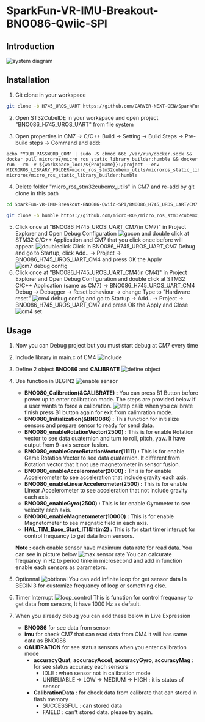 # SparkFun-VR-IMU-Breakout-BNO086-Qwiic-SPI

## Introduction

![system diagram](image/system_diagram.png)

## Installation

1. Git clone in your workspace
```bash
git clone -b H745_UROS_UART https://github.com/CARVER-NEXT-GEN/SparkFun-VR-IMU-Breakout-BNO086-Qwiic-SPI.git
```

2. Open ST32CubeIDE in your workspace and open project "BNO086_H745_UROS_UART" from file system

3. Open properties in CM7 -> C/C++ Build -> Setting -> Build Steps -> Pre-build steps -> Command and add:
```
echo "YOUR_PASSWORD_COM" | sudo -S chmod 666 /var/run/docker.sock && docker pull microros/micro_ros_static_library_builder:humble && docker run --rm -v ${workspace_loc:/${ProjName}}:/project --env MICROROS_LIBRARY_FOLDER=micro_ros_stm32cubemx_utils/microros_static_library_ide microros/micro_ros_static_library_builder:humble
```
4. Delete folder "micro_ros_stm32cubemx_utils" in CM7 and re-add by git clone in this path
```bash
cd SparkFun-VR-IMU-Breakout-BNO086-Qwiic-SPI/BNO086_H745_UROS_UART/CM7

git clone -b humble https://github.com/micro-ROS/micro_ros_stm32cubemx_utils.git
```
5. Click once at "BNO086_H745_UROS_UART_CM7(in CM7)" in Project Explorer and Open Debug Configuration 
![gocon](image/gocon.png)
and double click at STM32 C/C++ Application and CM7 that you click once before will appear. 
![doubleclick](image/doubleclick.png)
Click in BNO086_H745_UROS_UART_CM7 Debug and go to Startup, click Add.. -> Project -> BNO086_H745_UROS_UART_CM4 and press OK the Apply
![cm7 debug config](image/cm7debugconfig.png)
6. Click once at "BNO086_H745_UROS_UART_CM4(in CM4)" in Project Explorer and Open Debug Configuration and double click at STM32 C/C++ Application (same as CM7) -> BNO086_H745_UROS_UART_CM4 Debug -> Debugger -> Reset behaviour -> change Type to "Hardware reset" 
![cm4 debug config](image/cm4debug.png)
and go to Startup -> Add.. -> Project -> BNO086_H745_UROS_UART_CM7 and press OK the Apply and Close
![cm4 set](image/cm4setup.png)

## Usage

1. Now you can Debug project but you must start debug at CM7 every time

2. Include library in main.c of CM4
![include](image/include.png)

3. Define 2 object **BNO086** and **CALIBRATE**
![define object](image/begin_pv.png)

4. Use function in BEGIN2
![enable sensor](image/enable_sensor.png)
    - **BNO080_Calibration(&CALIBRATE) :** You can press B1 Button before power up to enter calibration mode. The steps are provided below if a user wants to force a calibration.
    ![step calib](image/calibration_step.png)
    when you calibrate finish press B1 button again for exit from calimration mode.
    - **BNO080_Initialization(&BNO086) :** This function for initialize sensors and prepare sensor to ready for send data.
    - **BNO080_enableRotationVector(2500) :** This is for enable Rotation vector to see data quaternion and turn to roll, pitch, yaw. It have output from 9-axis sensor fusion.
    - **BNO080_enableGameRotationVector(11111) :** This is for enable Game Rotation Vector to see data quaternion. It different from Rotation vector that it not use  magnetometer in sensor fusion. 
    - **BNO080_enableAccelerometer(2000) :** This is for enable Accelerometer to see acceleration that include gravity each axis. 
    - **BNO080_enableLinearAccelerometer(2500) :** This is for enable Linear Accelerometer to see acceleration that not include gravity each axis. 
    - **BNO080_enableGyro(2500) :** This is for enable Gyrometer to see velocity each axis.
    - **BNO080_enableMagnetometer(10000) :** This is for enable Magnetometer to see magnatic field in each axis.
    - **HAL_TIM_Base_Start_IT(&htim2) :** This is for start timer interupt for control frequancy to get data from sensors.

    **Note :** each enable sensor have maximum data rate for read data. You can see in picture below
    ![max sensor rate](image/max_sensor_rate.png)
    You can calcurate frequancy in Hz to period time in microsecond and add in function enable each sensors as parametors.

5. Optionnal
![obtional](image/optional.png)
You can add infinite loop for get sensor data In BEGIN 3 for customize frequancy of loop or something else.

6. Timer Interrupt
![loop_control](image/loop_control.png)
This is function for control frequancy to get data from sensors, It have 1000 Hz as default.

7. When you already debug you can add these below in Live Expression
   - **BNO086** for see data from sensor
   - **imu** for check CM7 that can read data from CM4 it will has same data as BNO086
   - **CALIBRATION**  for see status sensors when you enter calibration mode
        - **accuracyQuat**, **accuracyAccel**, **accuracyGyro**, **accuracyMag** : for see status accuracy each sensors
            - IDLE : when sensor not in calibration mode
            - UNRELIABLE -> LOW -> MEDIUM -> HIGH : it is status of sensor
        - **CalibrationData** : for check data from calibrate that can stored in flash memory
            - SUCCESSFUL : can stored data
            - FAIELD : can't stored data. please try again.




